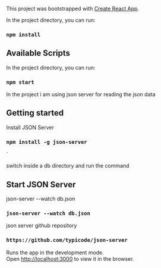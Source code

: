 This project was bootstrapped with [Create React App](https://github.com/facebook/create-react-app).

In the project directory, you can run:

### `npm install`

## Available Scripts

In the project directory, you can run:

### `npm start`

In the project i am using json server for reading the json data

## Getting started


Install JSON Server

### `npm install -g json-server`
`

switch inside a db directory and run the command


## Start JSON Server


json-server --watch db.json

### `json-server --watch db.json`


json server github repository


### `https://github.com/typicode/json-server`



Runs the app in the development mode.<br />
Open [http://localhost:3000](http://localhost:3000) to view it in the browser.


